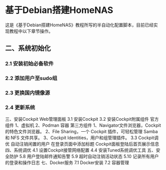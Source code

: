 # 基于Debian搭建HomeNAS
这是《基于Debian搭建HomeNAS》教程所写的半自动化配置脚本，目前已经实现教程中以下章节操作。
## 二、系统初始化
### 2.1 安装初始必备软件
### 2.2 添加用户至sudo组
### 2.3 更换国内镜像源
### 2.4 更新系统
三、安装Cockpit Web管理面板
3.1 安装Cockpit
3.2 安装Cockpit附属组件
官方组件
1、虚拟机
2、Podman 容器
第三方组件
1、Navigator文件浏览器，Cockpit 的特色文件浏览器。
2、File Sharing，一个 Cockpit 插件，可轻松管理 Samba 和 NFS 文件共享。
3、Cockpit Identities，用户和组管理插件。
3.3 Cockpit调优
自动注销闲置的用户
在登录页面中添加标题
Cockpit面板登陆后首页展示信息
四、系统调优
4.1 设置Cockpit接管网络配置
4.4 安装Tuned系统调优工具
五、安全防护
5.8 用户登陆邮件通知告警
5.9 超时自动注销活动状态
5.10 记录所有用户的登录和操作日志
七、Docker服务
7.1 Docker安装
7.2 容器管理






